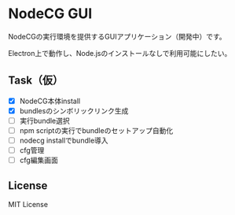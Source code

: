 # NodeCG GUI

NodeCGの実行環境を提供するGUIアプリケーション（開発中）です。

Electron上で動作し、Node.jsのインストールなしで利用可能にしたい。

## Task（仮）

- [x] NodeCG本体install
- [x] bundlesのシンボリックリンク生成
- [ ] 実行bundle選択
- [ ] npm scriptの実行でbundleのセットアップ自動化
- [ ] nodecg installでbundle導入
- [ ] cfg管理
- [ ] cfg編集画面

## License

MIT License